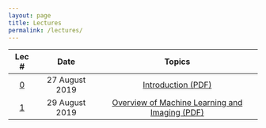 ```yaml
---
layout: page
title: Lectures
permalink: /lectures/
---
```

| Lec #                       | Date         |  Topics             
|:---------------------------:|:------------:|:-------------------:
|[0](https://www.youtube.com/)|27 August 2019|[Introduction (PDF)](https://github.com/Ouwen/BME-590-Machine-Learning-in-Imaging/blob/master/lectures/lecture_0_introduction.pdf)
|[1](https://www.youtube.com/)|29 August 2019|[Overview of Machine Learning and Imaging (PDF)](https://github.com/Ouwen/BME-590-Machine-Learning-in-Imaging/blob/master/lectures/lecture_1_ML-Imaging_Summary_final.pdf)
